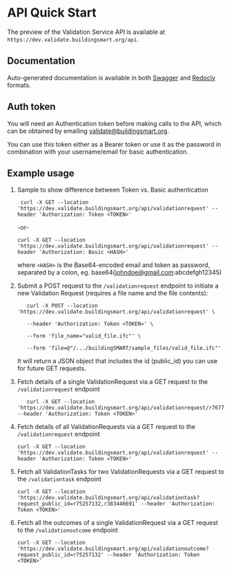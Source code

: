 # API Quick Start


The preview of the Validation Service API is available at `https://dev.validate.buildingsmart.org/api`.

## Documentation

Auto-generated documentation is available in both
[Swagger](https://dev.validate.buildingsmart.org/api/swagger-ui) 
and
[Redocly](https://dev.validate.buildingsmart.org/api/redoc)
formats.

## Auth token

You will need an Authentication token before making calls to the API, 
which can be obtained by emailing [validate@buildingsmart.org](mailto:validate@buildingsmart.org).

You can use this token either as a Bearer token or use it as the password in combination with your username/email for basic authentication.

## Example usage

1. Sample to show difference between Token vs. Basic authentication

    ``` shell
     curl -X GET --location 'https://dev.validate.buildingsmart.org/api/validationrequest' --header 'Authorization: Token <TOKEN>'
    ```

    -or-

    ```shell
    curl -X GET --location 'https://dev.validate.buildingsmart.org/api/validationrequest' --header 'Authorization: Basic <HASH>'
    ```

    where `<HASH>` is the Base64-encoded email and token as password, separated by a colon, eg. base64(johndoe@gmail.com:abcdefgh12345)

2. Submit a POST request to the `/validationrequest` endpoint to initiate a new Validation Request (requires a file name and the file contents):

   ```shell
      curl -X POST --location 'https://dev.validate.buildingsmart.org/api/validationrequest' \

      --header 'Authorization: Token <TOKEN>' \

      --form 'file_name="valid_file.ifc"' \

      --form 'file=@"/.../buildingSMART/sample_files/valid_file.ifc"'
   ```

   It will return a JSON object that includes the id (public_id) you can use for future GET requests.

3. Fetch details of a single ValidationRequest via a GET request to the `/validationrequest` endpoint

   ```shell
      curl -X GET --location 'https://dev.validate.buildingsmart.org/api/validationrequest/r767775526' --header 'Authorization: Token <TOKEN>'
   ```

4. Fetch details of all ValidationRequests via a GET request to the `/validationrequest` endpoint

   ```shell
   curl -X GET --location 'https://dev.validate.buildingsmart.org/api/validationrequest' --header 'Authorization: Token <TOKEN>'
   ```

5. Fetch all ValidationTasks for two ValidationRequests via a GET request to the `/validationtask` endpoint

   ```shell
   curl -X GET --location 'https://dev.validate.buildingsmart.org/api/validationtask?request_public_id=r75257132,r383446691' --header 'Authorization: Token <TOKEN>'
   ```
   
6. Fetch all the outcomes of a single ValidationRequest via a GET request to the `/validationoutcome` endpoint

   ```shell
   curl -X GET --location 'https://dev.validate.buildingsmart.org/api/validationoutcome?request_public_id=r75257132' --header 'Authorization: Token <TOKEN>'
   ```
